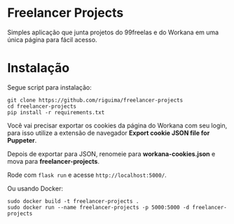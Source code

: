 # Freelancer Projects

Simples aplicação que junta projetos do 99freelas e do Workana em uma única página para fácil acesso.

# Instalação

Segue script para instalação:

```
git clone https://github.com/riguima/freelancer-projects
cd freelancer-projects
pip install -r requirements.txt
```

Você vai precisar exportar os cookies da página do Workana com seu login, para isso utilize a extensão de navegador __Export cookie JSON file for Puppeter__.

Depois de exportar para JSON, renomeie para __workana-cookies.json__ e mova para __freelancer-projects__.

Rode com `flask run` e acesse `http://localhost:5000/`.

Ou usando Docker:

```
sudo docker build -t freelancer-projects .
sudo docker run --name freelancer-projects -p 5000:5000 -d freelancer-projects
```
